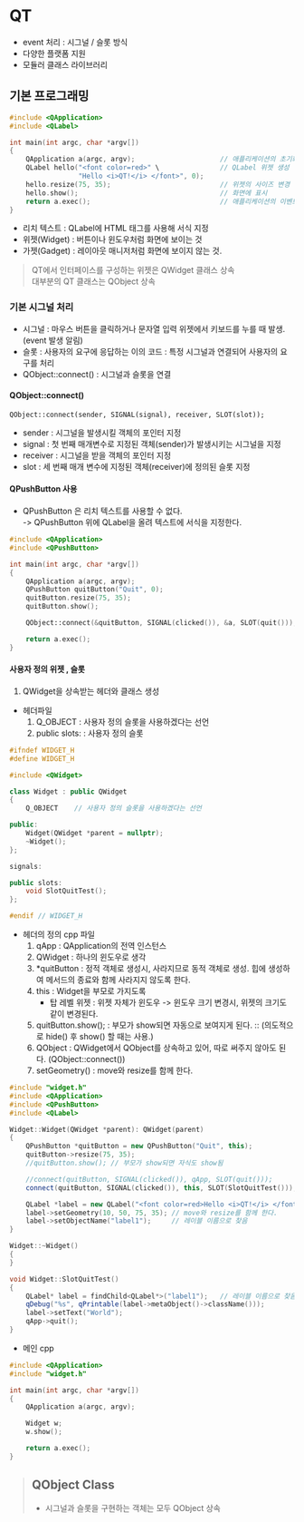 # QT

- event 처리 : 시그널 / 슬롯 방식
- 다양한 플랫폼 지원 
- 모듈러 클래스 라이브러리 

## 기본 프로그래밍

```cpp
#include <QApplication>
#include <QLabel>

int main(int argc, char *argv[])
{
    QApplication a(argc, argv);                     // 애플리케이션의 초기화, 이벤트 루프 등
    QLabel hello("<font color=red>" \               // QLabel 위젯 생성 (2번째 인자가 부모)
                 "Hello <i>QT!</i> </font>", 0);
    hello.resize(75, 35);                           // 위젯의 사이즈 변경
    hello.show();                                   // 화면에 표시
    return a.exec();                                // 애플리케이션의 이벤트 루프 실행 (QApplication::exec() 메서드)
}
```
- 리치 텍스트 : QLabel에 HTML 태그를 사용해 서식 지정
- 위젯(Widget) : 버튼이나 윈도우처럼 화면에 보이는 것
- 가젯(Gadget) : 레이아웃 매니저처럼 화면에 보이지 않는 것.
> QT에서 인터페이스를 구성하는 위젯은 QWidget 클래스 상속 </br>
> 대부분의 QT 클래스는 QObject 상속

### 기본 시그널 처리
- 시그널 : 마우스 버튼을 클릭하거나 문자열 입력 위젯에서 키보드를 누를 때 발생. (event 발생 알림)
- 슬롯 : 사용자의 요구에 응답하는 이의 코드 : 특정 시그널과 연결되어 사용자의 요구를 처리
- QObject::connect() : 시그널과 슬롯을 연결

#### QObject::connect()
```
QObject::connect(sender, SIGNAL(signal), receiver, SLOT(slot));
```
- sender : 시그널을 발생시킬 객체의 포인터 지정
- signal : 첫 번째 매개변수로 지정된 객체(sender)가 발생시키는 시그널을 지정
- receiver : 시그널을 받을 객체의 포인터 지정
- slot : 세 번째 매개 변수에 지정된 객체(receiver)에 정의된 슬롯 지정


#### QPushButton 사용
- QPushButton 은 리치 텍스트를 사용할 수 없다. </br>
-> QPushButton 위에 QLabel을 올려 텍스트에 서식을 지정한다. 
```cpp
#include <QApplication>
#include <QPushButton>

int main(int argc, char *argv[])
{
    QApplication a(argc, argv);
    QPushButton quitButton("Quit", 0);
    quitButton.resize(75, 35);
    quitButton.show();

    QObject::connect(&quitButton, SIGNAL(clicked()), &a, SLOT(quit()));

    return a.exec();
}
```

#### 사용자 정의 위젯 , 슬롯
1. QWidget을 상속받는 헤더와 클래스 생성
- 헤더파일
    1. Q_OBJECT : 사용자 정의 슬롯을 사용하겠다는 선언
    2. public slots: : 사용자 정의 슬롯
```cpp
#ifndef WIDGET_H
#define WIDGET_H

#include <QWidget>

class Widget : public QWidget
{
    Q_OBJECT    // 사용자 정의 슬롯을 사용하겠다는 선언

public:
    Widget(QWidget *parent = nullptr);
    ~Widget();
};

signals:

public slots:
    void SlotQuitTest();
};

#endif // WIDGET_H

```
- 헤더의 정의 cpp 파일
    1. qApp : QApplication의 전역 인스턴스
    2. QWidget : 하나의 윈도우로 생각
    3. *quitButton : 정적 객체로 생성시, 사라지므로 동적 객체로 생성. 힙에 생성하여 메서드의 종료와 함께 사라지지 않도록 한다.
    4. this : Widget을 부모로 가지도록 
        - 탑 레벨 위젯 : 위젯 자체가 윈도우 -> 윈도우 크기 변경시, 위젯의 크기도 같이 변경된다. 
    5. quitButton.show(); : 부모가 show되면 자동으로 보여지게 된다. :: (의도적으로 hide() 후 show() 할 때는 사용.)
    6. QObject : QWidget에서 QObject를 상속하고 있어, 따로 써주지 않아도 된다. (QObject::connect())
    7. setGeometry() : move와 resize를 함께 한다. 
```cpp
#include "widget.h"
#include <QApplication>
#include <QPushButton>
#include <QLabel>

Widget::Widget(QWidget *parent): QWidget(parent)
{
    QPushButton *quitButton = new QPushButton("Quit", this);
    quitButton->resize(75, 35);
    //quitButton.show(); // 부모가 show되면 자식도 show됨

    //connect(quitButton, SIGNAL(clicked()), qApp, SLOT(quit()));   
    connect(quitButton, SIGNAL(clicked()), this, SLOT(SlotQuitTest())); // 사용자 정의 슬롯

    QLabel *label = new QLabel("<font color=red>Hello <i>QT!</i> </font>", nullptr);
    label->setGeometry(10, 50, 75, 35); // move와 resize를 함께 한다. 
    label->setObjectName("label1");     // 레이블 이름으로 찾음
}

Widget::~Widget()
{
}

void Widget::SlotQuitTest()
{
    QLabel* label = findChild<QLabel*>("label1");   // 레이블 이름으로 찾음
    qDebug("%s", qPrintable(label->metaObject()->className()));
    label->setText("World");
    qApp->quit();
}
```
- 메인 cpp
```cpp
#include <QApplication>
#include "widget.h"

int main(int argc, char *argv[])
{
    QApplication a(argc, argv);

    Widget w;
    w.show();

    return a.exec();
}
```

>## QObject Class
>- 시그널과 슬롯을 구현하는 객체는 모두 QObject 상속









